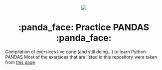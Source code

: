 <p align="center">
  <img src="https://i.redd.it/c6h7rok9c2v31.jpg">
</p>

<h1 align="center">:panda_face: Practice PANDAS :panda_face:</h1>


Compilation of exersices I've done (and still doing...) to learn Python-PANDAS
Most of the exersices that are listed in this repository were taken from [this page](https://www.w3resource.com/python-exercises/pandas/index.php)
